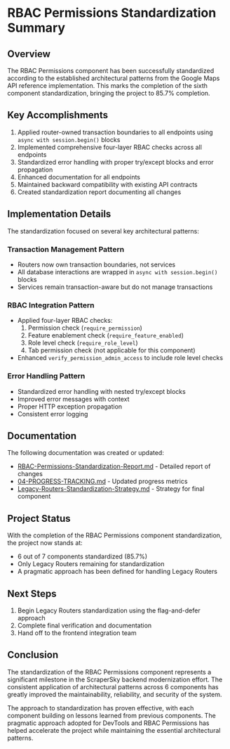 # RBAC Permissions Standardization Summary

## Overview

The RBAC Permissions component has been successfully standardized according to the established architectural patterns from the Google Maps API reference implementation. This marks the completion of the sixth component standardization, bringing the project to 85.7% completion.

## Key Accomplishments

1. Applied router-owned transaction boundaries to all endpoints using `async with session.begin()` blocks
2. Implemented comprehensive four-layer RBAC checks across all endpoints
3. Standardized error handling with proper try/except blocks and error propagation
4. Enhanced documentation for all endpoints
5. Maintained backward compatibility with existing API contracts
6. Created standardization report documenting all changes

## Implementation Details

The standardization focused on several key architectural patterns:

### Transaction Management Pattern
- Routers now own transaction boundaries, not services
- All database interactions are wrapped in `async with session.begin()` blocks
- Services remain transaction-aware but do not manage transactions

### RBAC Integration Pattern
- Applied four-layer RBAC checks:
  1. Permission check (`require_permission`)
  2. Feature enablement check (`require_feature_enabled`)
  3. Role level check (`require_role_level`)
  4. Tab permission check (not applicable for this component)
- Enhanced `verify_permission_admin_access` to include role level checks

### Error Handling Pattern
- Standardized error handling with nested try/except blocks
- Improved error messages with context
- Proper HTTP exception propagation
- Consistent error logging

## Documentation

The following documentation was created or updated:
- [RBAC-Permissions-Standardization-Report.md](RBAC-Permissions-Standardization-Report.md) - Detailed report of changes
- [04-PROGRESS-TRACKING.md](04-PROGRESS-TRACKING.md) - Updated progress metrics
- [Legacy-Routers-Standardization-Strategy.md](Legacy-Routers-Standardization-Strategy.md) - Strategy for final component

## Project Status

With the completion of the RBAC Permissions component standardization, the project now stands at:
- 6 out of 7 components standardized (85.7%)
- Only Legacy Routers remaining for standardization
- A pragmatic approach has been defined for handling Legacy Routers

## Next Steps

1. Begin Legacy Routers standardization using the flag-and-defer approach
2. Complete final verification and documentation
3. Hand off to the frontend integration team

## Conclusion

The standardization of the RBAC Permissions component represents a significant milestone in the ScraperSky backend modernization effort. The consistent application of architectural patterns across 6 components has greatly improved the maintainability, reliability, and security of the system.

The approach to standardization has proven effective, with each component building on lessons learned from previous components. The pragmatic approach adopted for DevTools and RBAC Permissions has helped accelerate the project while maintaining the essential architectural patterns.

